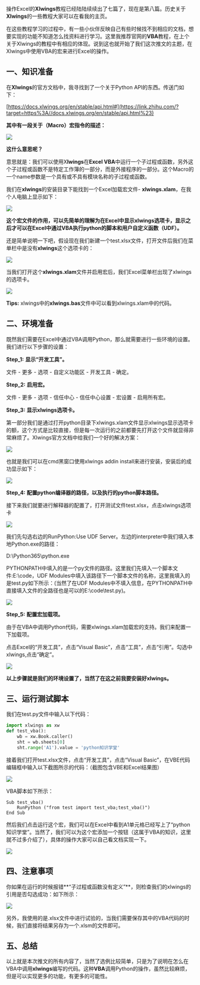 操作Excel的**Xlwings**教程已经陆陆续续出了七篇了，现在是第八篇。历史关于**Xlwings**的一些教程大家可以在看我的主页。

在这些教程学习的过程中，有一些小伙伴反映自己有些时候找不到相应的文档，想要实现的功能不知道怎么找资料进行学习。这里我推荐官网的**VBA**教程，在上个关于Xlwings的教程中有相应的体现。说到这也就开始了我们这次推文的主题，在Xlwings中使用VBA的宏来进行Excel的操作。

## **一、知识准备**

在**Xlwings**的官方文档中，我寻找到了一个关于Python API的东西。传送门如下：

[https://docs.xlwings.org/en/stable/api.html#](https://link.zhihu.com/?target=https%3A//docs.xlwings.org/en/stable/api.html%23)

  

**其中有一段关于（Macro）宏指令的描述：**

![](https://pic4.zhimg.com/80/v2-0b0b68ef2f18344dbcf6e4526d197c17_1440w.webp)

**这什么意思呢？**

  

意思就是：我们可以使用X**lwings**在**Excel VBA**中运行一个子过程或函数，另外这个子过程或函数不是特定工作簿的一部分，而是外接程序的一部分。这个Macro的一个name参数是一个具有或不具有模块名称的子过程或函数。

我们在**xlwings**的安装目录下能找到一个Excel加载宏文件- **xlwings.xlam**，在我个人电脑上显示如下：

![](https://pic3.zhimg.com/80/v2-c270c02872af7b1b891df23035194e1a_1440w.webp)

**这个宏文件的作用，可以先简单的理解为在Excel中显示xlwings选项卡，显示之后才可以在Excel中通过VBA执行python的脚本和用户自定义函数（UDF）。**

还是简单说明一下吧，假设现在我们新建一个test.xlsx文件，打开文件后我们在菜单栏中是没有**xlwings**这个选项卡的：

![](https://pic1.zhimg.com/80/v2-eeda0af273c16093234e02a278f219f8_1440w.webp)

当我们打开这个**xlwings.xlam**文件并启用宏后，我们Excel菜单栏出现了xlwings的选项卡。

![](https://pic1.zhimg.com/80/v2-6a0bfbf82e818479e8d9da1a43acd1f0_1440w.webp)

**Tips:** xlwings中的**xlwings.bas**文件中可以看到xlwings.xlam中的代码。

## **二、环境准备**

既然我们需要在Excel中通过VBA调用Python，那么就需要进行一些环境的设置。我们进行以下步骤的设置：

**Step_1:** **显示“开发工具”。**

文件 - 更多 - 选项 - 自定义功能区 - 开发工具 - 确定。

**Step_2:** **启用宏。**

文件 - 更多 - 选项 - 信任中心 - 信任中心设置 - 宏设置 - 启用所有宏。

**Step_3:** **显示xlwings选项卡。**

第一部分我们是通过打开python目录下xlwings.xlam文件显示xlwings显示选项卡的额，这个方式是比较直接，但是每一次运行的之前都要先打开这个文件就显得非常麻烦了。Xlwings官方文档中给我们一个好的解决方案：

![](https://pic4.zhimg.com/80/v2-eb16cd46fb1029b8ce1d1bb73d446ae7_1440w.webp)

也就是我们可以在cmd黑窗口使用xlwings addin install来进行安装，安装后的成功显示如下：

![](https://pic2.zhimg.com/80/v2-bd39f9de620e83328e8c081e2b6ff089_1440w.webp)

**Step_4:** **配置python编译器的路径，以及执行的python脚本路径。**

接下来我们就要进行解释器的配置了，打开测试文件test.xlsx，点击xlwings选项卡

![](https://pic4.zhimg.com/80/v2-ee28de772deb24c1d4ea5210c3383357_1440w.webp)

我们先勾选右边的RunPython:Use UDF Server。左边的interpreter中我们填入本地Python.exe的路径：

D:\Python365\python.exe

PYTHONPATH中填入的是一个py文件的路径。这里我们先填入一个脚本文件:E:\code，UDF Modules中填入该路径下一个脚本文件的名称，这里我填入的是test.py如下所示：(当然了在UDF Modules中不填入信息，在PYTHONPATH中直接填入文件的全路径也是可以的E:\code\test.py)。

![](https://pic4.zhimg.com/80/v2-3afd93a649691704ca24f00aad8b307f_1440w.webp)

**Step_5:** **配置宏加载项。**

由于在VBA中调用Python代码，需要xlwings.xlam加载宏的支持。我们来配置一下加载项。

点击Excel的“开发工具”，点击“Visual Basic”，点击“工具”，点击“引用”。勾选中xlwings,点击“确定”。

![](https://pic2.zhimg.com/80/v2-ed71a4adc484b17bbdf27f6524815c11_1440w.webp)

**以上步骤就是我们的环境设置了，当然了在这之前我要安装好xlwings。**

## **三、运行测试脚本**

我们在test.py文件中输入以下代码：

```python
import xlwings as xw
def test_vba():
    wb = xw.Book.caller()
    sht = wb.sheets[0]
    sht.range('A1').value = 'python知识学堂'
```

接着我们打开test.xlsx文件，点击“开发工具”，点击“Visual Basic”，在VBE代码编辑框中输入以下截图所示的代码：（截图包含VBE和Excel结果图）

![](https://pic2.zhimg.com/80/v2-88c3a4cfc841ade788b83b4a8755a6fd_1440w.webp)

VBA脚本如下所示：

```vb.net
Sub test_vba()
    RunPython ("from test import test_vba;test_vba()")
End Sub
```

然后我们点击运行这个宏，我们可以在Excel中看到A1单元格已经写上了“python知识学堂”。当然了，我们可以为这个宏添加一个按钮（这属于VBA的知识，这里就不过多介绍了），具体的操作大家可以自己看文档实现一下。

![](https://pic4.zhimg.com/80/v2-ce5dd3b687f3440ddacc461cd6a88a6f_1440w.webp)

## 四、注意事项

你如果在运行的时候报错**“子过程或函数没有定义”**，则检查我们的xlwings的引用是否勾选成功：如下所示：

![](https://pic2.zhimg.com/80/v2-9d5fb9ffb01dd86b1a4cd06d0b5577e5_1440w.webp)

另外，我使用的是.xlsx文件中进行试验的，当我们需要保存其中的VBA代码的时候，我们直接将结果另存为一个.xlsm的文件即可。

## **五、总结**

以上就是本次推文的所有内容了，当然了选例比较简单，只是为了说明在怎么在VBA中调用**xlwings**编写的代码。这种**VBA**调用Python的操作，虽然比较麻烦，但是可以实现更多的功能，有更多的可能性。
